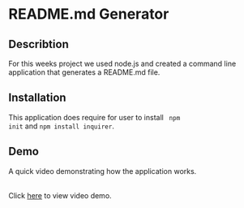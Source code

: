 
  # README.md Generator 

  ## Describtion 
  For this weeks project we used node.js and created a command line application that generates a README.md file. 

  ## Installation 
  This application does require for user to install <code> npm init</code> and <code>npm install inquirer</code>. 

  ## Demo 
  A quick video demonstrating how the application works. 
  
  
  <br>Click [here](https://drive.google.com/file/d/1DwEFGDAvHsgxlr3C3KbRNiLXkMUy7gTH/view) to view video demo. <br>

  